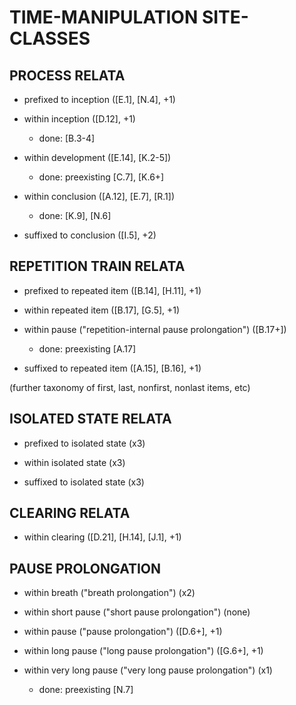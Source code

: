 TIME-MANIPULATION SITE-CLASSES
==============================

PROCESS RELATA
--------------

* prefixed to inception ([E.1], [N.4], +1)

* within inception ([D.12], +1)

    * done: [B.3-4]

* within development ([E.14], [K.2-5])

    * done: preexisting [C.7], [K.6+]

* within conclusion ([A.12], [E.7], [R.1])

    * done: [K.9], [N.6]

* suffixed to conclusion ([I.5], +2)

REPETITION TRAIN RELATA
-----------------------

* prefixed to repeated item ([B.14], [H.11], +1)

* within repeated item ([B.17], [G.5], +1)

* within pause ("repetition-internal pause prolongation") ([B.17+])

    * done: preexisting [A.17]

* suffixed to repeated item ([A.15], [B.16], +1)

(further taxonomy of first, last, nonfirst, nonlast items, etc)

ISOLATED STATE RELATA
---------------------

* prefixed to isolated state (x3)

* within isolated state (x3)

* suffixed to isolated state (x3)

CLEARING RELATA
---------------

* within clearing ([D.21], [H.14], [J.1], +1)

PAUSE PROLONGATION
------------------

* within breath ("breath prolongation") (x2)

* within short pause ("short pause prolongation") (none)
 
* within pause ("pause prolongation") ([D.6+], +1)

* within long pause ("long pause prolongation") ([G.6+], +1)

* within very long pause ("very long pause prolongation") (x1)

    * done: preexisting [N.7]
